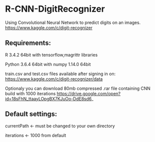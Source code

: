 # R-CNN-DigitRecognizer
Using Convolutional Neural Network to predict digits on an images. https://www.kaggle.com/c/digit-recognizer

## Requirements: 

R 3.4.2 64bit with tensorflow,magrittr libraries

Python 3.6.4 64bit with numpy 1.14.0 64bit

train.csv and test.csv files available after signing in on:
https://www.kaggle.com/c/digit-recognizer/data

Optionaly you can download 80mb compressed .rar file containing CNN build with 1000 iterations
https://drive.google.com/open?id=18sFhN_ttaayLOpgBX7KJuOo-DdE8sd6_

## Default settings:

currentPath <- must be changed to your own directory

iterations <- 1000 from default


